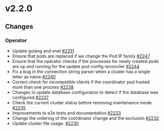 # v2.2.0

## Changes

### Operator

* Update golang and xnet [#2251](https://github.com/FoundationDB/fdb-kubernetes-operator/pull/2251)
* Ensure that pods are replaced if we change the Pod IP family [#2247](https://github.com/FoundationDB/fdb-kubernetes-operator/pull/2247)
* Ensure that the operator checks if the processes for newly created pods are up and running for the update pod config reconciler [#2244](https://github.com/FoundationDB/fdb-kubernetes-operator/pull/2244)
* Fix a bug in the connection string parser when a cluster has a single letter as name [#2240](https://github.com/FoundationDB/fdb-kubernetes-operator/pull/2240)
* Correct check for incompatible clients if the coordinator pod hosted more than one process [#2238](https://github.com/FoundationDB/fdb-kubernetes-operator/pull/2238)
* Changes in update database configuration to detect if the database was configured [#2237](https://github.com/FoundationDB/fdb-kubernetes-operator/pull/2237)
* Check the current cluster status before removing maintenance mode [#2235](https://github.com/FoundationDB/fdb-kubernetes-operator/pull/2235)
* Improvements to e2e tests and documentation [#2233](https://github.com/FoundationDB/fdb-kubernetes-operator/pull/2233)
* Change the ordering of the coordinator change and the exclusion [#2232](https://github.com/FoundationDB/fdb-kubernetes-operator/pull/2232)
* Update cluster file usage. [#2230](https://github.com/FoundationDB/fdb-kubernetes-operator/pull/2230)
